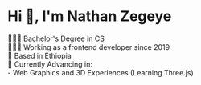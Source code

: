 <h1>Hi 👋, I'm Nathan Zegeye</h1>
👨🏼‍🎓 Bachelor's Degree in CS <br/>
👨🏼‍💻 Working as a frontend developer since 2019<br/>
📍 Based in Ethiopia<br/>
🚀 Currently Advancing in:<br/>
  - Web Graphics and 3D Experiences (Learning Three.js)

